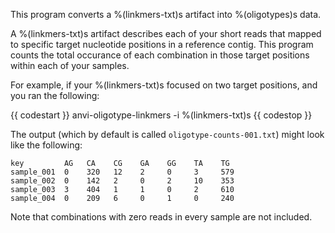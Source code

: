 This program converts a %(linkmers-txt)s artifact into %(oligotypes)s data.

A %(linkmers-txt)s artifact describes each of your short reads that mapped to specific target nucleotide positions in a reference contig. This program counts the total occurance of each combination in those target positions within each of your samples. 

For example, if your %(linkmers-txt)s focused on two target positions, and you ran the following:

{{ codestart }}
anvi-oligotype-linkmers -i %(linkmers-txt)s 
{{ codestop }}

The output (which by default is called `oligotype-counts-001.txt`) might look like the following:

    key         AG   CA    CG    GA    GG    TA    TG   
    sample_001  0    320   12    2     0     3     579    
    sample_002  0    142   2     0     2     10    353  
    sample_003  3    404   1     1     0     2     610   
    sample_004  0    209   6     0     1     0     240

Note that combinations with zero reads in every sample are not included. 
